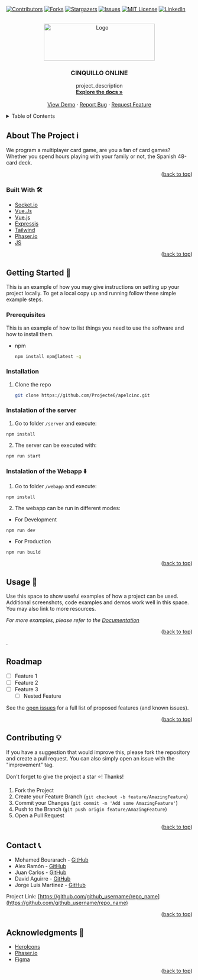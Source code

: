 <div id="top"></div>
<!--
*** If you are reading this... Damn man you are a GOAT
-->

[![Contributors][contributors-shield]][contributors-url]
[![Forks][forks-shield]][forks-url]
[![Stargazers][stars-shield]][stars-url]
[![Issues][issues-shield]][issues-url]
[![MIT License][license-shield]][license-url]
[![LinkedIn][linkedin-shield]][linkedin-url]



<!-- PROJECT LOGO -->
<br />
<div align="center">
  <a href="https://github.com/Projecte6/apelcinc">
    <img src="https://i.postimg.cc/KzTKGZzz/Cinquillo-Finished.png" alt="Logo" width="300" height="100">
  </a>

<h3 align="center">CINQUILLO ONLINE</h3>

  <p align="center">
    project_description
    <br />
    <a href="https://github.com/Projecte6/apelcinc/"><strong>Explore the docs »</strong></a>
    <br />
    <br />
    <a href="https://github.com/github_username/repo_name">View Demo</a>
    ·
    <a href="https://github.com/Projecte6/apelcinc/issues">Report Bug</a>
    ·
    <a href="https://github.com/Projecte6/apelcinc/issues">Request Feature</a>
  </p>
</div>



<!-- TABLE OF CONTENTS -->
<details>
  <summary>Table of Contents</summary>
  <ol>
    <li>
      <a href="#about-the-project">About The Project</a>
      <ul>
        <li><a href="#built-with">Built With</a></li>
      </ul>
    </li>
    <li>
      <a href="#getting-started">Getting Started</a>
      <ul>
        <li><a href="#prerequisites">Prerequisites</a></li>
        <li><a href="#installation">Installation</a></li>
      </ul>
    </li>
    <li><a href="#usage">Usage</a></li>
    <li><a href="#roadmap">Roadmap</a></li>
    <li><a href="#contributing">Contributing</a></li>
    <li><a href="#license">License</a></li>
    <li><a href="#contact">Contact</a></li>
    <li><a href="#acknowledgments">Acknowledgments</a></li>
  </ol>
</details>



<!-- ABOUT THE PROJECT -->
## About The Project ℹ️

We program a multiplayer card game, are you a fan of card games? Whether you spend hours playing with your family or not, the Spanish 48-card deck.

<p align="right">(<a href="#top">back to top</a>)</p>


### Built With 🛠️

* [Socket.io](https://socket.io)
* [Vue.Js](https://vuejs.org)
* [Vue.js](https://vuejs.org/)
* [Expressjs](https://expressjs.com/es/)
* [Tailwind](https://tailwindcss.com)
* [Phaser.io](http://phaser.io)
* [JS](https://www.javascript.com)


<p align="right">(<a href="#top">back to top</a>)</p>



<!-- GETTING STARTED -->
## Getting Started 🏁

This is an example of how you may give instructions on setting up your project locally.
To get a local copy up and running follow these simple example steps.

### Prerequisites

This is an example of how to list things you need to use the software and how to install them.
* npm
  ```sh
  npm install npm@latest -g
  ```

### Installation

1. Clone the repo

   ```sh
   git clone https://github.com/Projecte6/apelcinc.git
   ```
   
### Instalation of the server 

1. Go to folder `/server` and execute:

```
npm install
```

2. The server can be executed with:

```
npm run start
```

### Instalation of the Webapp ⬇️

1. Go to folder `/webapp` and execute:

```
npm install
```

2. The webapp can be run in different modes:

- For Development

```
npm run dev
```

- For Production

```
npm run build
```

<p align="right">(<a href="#top">back to top</a>)</p>



<!-- USAGE EXAMPLES -->

## Usage 📜

Use this space to show useful examples of how a project can be used. Additional screenshots, code examples and demos work well in this space. You may also link to more resources.

_For more examples, please refer to the [Documentation](https://example.com)_

<p align="right">(<a href="#top">back to top</a>)</p>



<!-- ROADMAP -->.

## Roadmap

- [ ] Feature 1
- [ ] Feature 2
- [ ] Feature 3
    - [ ] Nested Feature

See the [open issues](https://github.com/Projecte6/apelcinc/issues) for a full list of proposed features (and known issues).

<p align="right">(<a href="#top">back to top</a>)</p>



<!-- CONTRIBUTING -->
## Contributing 💡

If you have a suggestion that would improve this, please fork the repository and create a pull request. You can also simply open an issue with the "improvement" tag. 

Don't forget to give the project a star :star:! Thanks!

1. Fork the Project
2. Create your Feature Branch (`git checkout -b feature/AmazingFeature`)
3. Commit your Changes (`git commit -m 'Add some AmazingFeature'`)
4. Push to the Branch (`git push origin feature/AmazingFeature`)
5. Open a Pull Request

<p align="right">(<a href="#top">back to top</a>)</p>

<!-- CONTACT -->
## Contact 📞

* Mohamed Bourarach - [GitHub](https://github.com/m04a)
* Alex Ramón - [GitHub](https://github.com/SEOAlexRamon)
* Juan Carlos - [GitHub](https://github.com/Juanka007)
* David Aguirre - [GitHub](https://github.com/davideljefe)
* Jorge Luis Martinez - [GitHub](https://github.com/George11849)

Project Link: [https://github.com/github_username/repo_name](https://github.com/github_username/repo_name)

<p align="right">(<a href="#top">back to top</a>)</p>



<!-- ACKNOWLEDGMENTS -->
## Acknowledgments 🤝

* [HeroIcons](https://heroicons.com)
* [Phaser.io](http://phaser.io)
* [Figma](https://www.figma.com)

<p align="right">(<a href="#top">back to top</a>)</p>



<!-- MARKDOWN LINKS & IMAGES -->
<!-- https://www.markdownguide.org/basic-syntax/#reference-style-links -->
[contributors-shield]: https://img.shields.io/github/contributors/github_username/repo_name.svg?style=for-the-badge
[contributors-url]: https://github.com/github_username/repo_name/graphs/contributors
[forks-shield]: https://img.shields.io/github/forks/github_username/repo_name.svg?style=for-the-badge
[forks-url]: https://github.com/Projecte5/TicketHelp/network/members
[stars-shield]: https://img.shields.io/github/stars/github_username/repo_name.svg?style=for-the-badge
[stars-url]: https://github.com/github_username/repo_name/stargazers
[issues-shield]: https://img.shields.io/github/issues/github_username/repo_name.svg?style=for-the-badge
[issues-url]: https://github.com/github_username/repo_name/issues
[license-shield]: https://img.shields.io/github/license/github_username/repo_name.svg?style=for-the-badge
[license-url]: https://github.com/github_username/repo_name/blob/master/LICENSE.txt
[linkedin-shield]: https://img.shields.io/badge/-LinkedIn-black.svg?style=for-the-badge&logo=linkedin&colorB=555
[linkedin-url]: https://linkedin.com/in/linkedin_username
[product-screenshot]: images/screenshot.png


